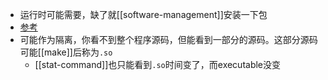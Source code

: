 - 运行时可能需要，缺了就[[software-management]]安装一下包
- [参考](https://www.zhihu.com/tardis/zm/art/235551437)
- 可能作为隔离，你看不到整个程序源码，但能看到一部分的源码。这部分源码可能[[make]]后称为`.so`
  - [[stat-command]]也只能看到`.so`时间变了，而executable没变